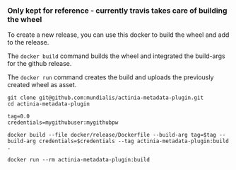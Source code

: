 ### Only kept for reference - currently travis takes care of building the wheel

To create a new release, you can use this docker to build the wheel and add
to the release.

The `docker build` command builds the wheel and integrated the build-args for
the github release.

The `docker run` command creates the build and uploads the
previously created wheel as asset.


```
git clone git@github.com:mundialis/actinia-metadata-plugin.git
cd actinia-metadata-plugin

tag=0.0
credentials=mygithubuser:mygithubpw

docker build --file docker/release/Dockerfile --build-arg tag=$tag --build-arg credentials=$credentials --tag actinia-metadata-plugin:build .

docker run --rm actinia-metadata-plugin:build
```
